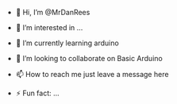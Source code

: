 - 👋 Hi, I’m @MrDanRees
- 👀 I’m interested in ...
- 🌱 I’m currently learning arduino 
- 💞️ I’m looking to collaborate on Basic Arduino
- 📫 How to reach me just leave a message here
  
- ⚡ Fun fact: ...

<!---
MrDanRees/MrDanRees is a ✨ special ✨ repository because its `README.md` (this file) appears on your GitHub profile.
You can click the Preview link to take a look at your changes.
--->
